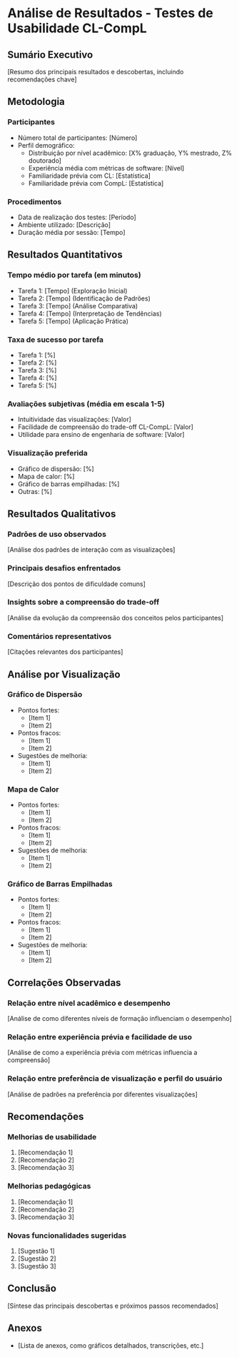 # Análise de Resultados - Testes de Usabilidade CL-CompL

## Sumário Executivo

[Resumo dos principais resultados e descobertas, incluindo recomendações chave]

## Metodologia

### Participantes
- Número total de participantes: [Número]
- Perfil demográfico:
  - Distribuição por nível acadêmico: [X% graduação, Y% mestrado, Z% doutorado]
  - Experiência média com métricas de software: [Nível]
  - Familiaridade prévia com CL: [Estatística]
  - Familiaridade prévia com CompL: [Estatística]

### Procedimentos
- Data de realização dos testes: [Período]
- Ambiente utilizado: [Descrição]
- Duração média por sessão: [Tempo]

## Resultados Quantitativos

### Tempo médio por tarefa (em minutos)
- Tarefa 1: [Tempo] (Exploração Inicial)
- Tarefa 2: [Tempo] (Identificação de Padrões)
- Tarefa 3: [Tempo] (Análise Comparativa)
- Tarefa 4: [Tempo] (Interpretação de Tendências)
- Tarefa 5: [Tempo] (Aplicação Prática)

### Taxa de sucesso por tarefa
- Tarefa 1: [%]
- Tarefa 2: [%]
- Tarefa 3: [%]
- Tarefa 4: [%]
- Tarefa 5: [%]

### Avaliações subjetivas (média em escala 1-5)
- Intuitividade das visualizações: [Valor]
- Facilidade de compreensão do trade-off CL-CompL: [Valor]
- Utilidade para ensino de engenharia de software: [Valor]

### Visualização preferida
- Gráfico de dispersão: [%]
- Mapa de calor: [%]
- Gráfico de barras empilhadas: [%]
- Outras: [%]

## Resultados Qualitativos

### Padrões de uso observados
[Análise dos padrões de interação com as visualizações]

### Principais desafios enfrentados
[Descrição dos pontos de dificuldade comuns]

### Insights sobre a compreensão do trade-off
[Análise da evolução da compreensão dos conceitos pelos participantes]

### Comentários representativos
[Citações relevantes dos participantes]

## Análise por Visualização

### Gráfico de Dispersão
- Pontos fortes:
  - [Item 1]
  - [Item 2]
- Pontos fracos:
  - [Item 1]
  - [Item 2]
- Sugestões de melhoria:
  - [Item 1]
  - [Item 2]

### Mapa de Calor
- Pontos fortes:
  - [Item 1]
  - [Item 2]
- Pontos fracos:
  - [Item 1]
  - [Item 2]
- Sugestões de melhoria:
  - [Item 1]
  - [Item 2]

### Gráfico de Barras Empilhadas
- Pontos fortes:
  - [Item 1]
  - [Item 2]
- Pontos fracos:
  - [Item 1]
  - [Item 2]
- Sugestões de melhoria:
  - [Item 1]
  - [Item 2]

## Correlações Observadas

### Relação entre nível acadêmico e desempenho
[Análise de como diferentes níveis de formação influenciam o desempenho]

### Relação entre experiência prévia e facilidade de uso
[Análise de como a experiência prévia com métricas influencia a compreensão]

### Relação entre preferência de visualização e perfil do usuário
[Análise de padrões na preferência por diferentes visualizações]

## Recomendações

### Melhorias de usabilidade
1. [Recomendação 1]
2. [Recomendação 2]
3. [Recomendação 3]

### Melhorias pedagógicas
1. [Recomendação 1]
2. [Recomendação 2]
3. [Recomendação 3]

### Novas funcionalidades sugeridas
1. [Sugestão 1]
2. [Sugestão 2]
3. [Sugestão 3]

## Conclusão

[Síntese das principais descobertas e próximos passos recomendados]

## Anexos

- [Lista de anexos, como gráficos detalhados, transcrições, etc.]
